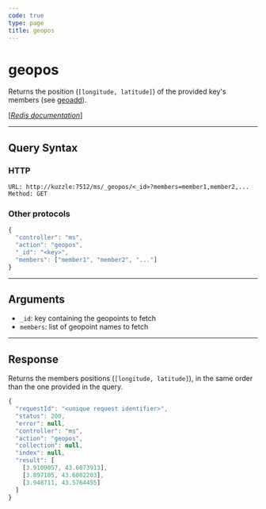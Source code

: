 ```yaml
---
code: true
type: page
title: geopos
---
```


# geopos



Returns the position (`[longitude, latitude]`) of the provided key's members (see [geoadd](/core/2/api/controllers/memory-storage/geoadd)).

[[_Redis documentation_]](https://redis.io/commands/geopos)

---

## Query Syntax

### HTTP

```http
URL: http://kuzzle:7512/ms/_geopos/<_id>?members=member1,member2,...
Method: GET
```

### Other protocols

```js
{
  "controller": "ms",
  "action": "geopos",
  "_id": "<key>",
  "members": ["member1", "member2", "..."]
}
```

---

## Arguments

- `_id`: key containing the geopoints to fetch
- `members`: list of geopoint names to fetch

---

## Response

Returns the members positions (`[longitude, latitude]`), in the same order than the one provided in the query.

```js
{
  "requestId": "<unique request identifier>",
  "status": 200,
  "error": null,
  "controller": "ms",
  "action": "geopos",
  "collection": null,
  "index": null,
  "result": [
    [3.9109057, 43.6073913],
    [3.897105, 43.6002203],
    [3.948711, 43.5764455]
  ]
}
```
